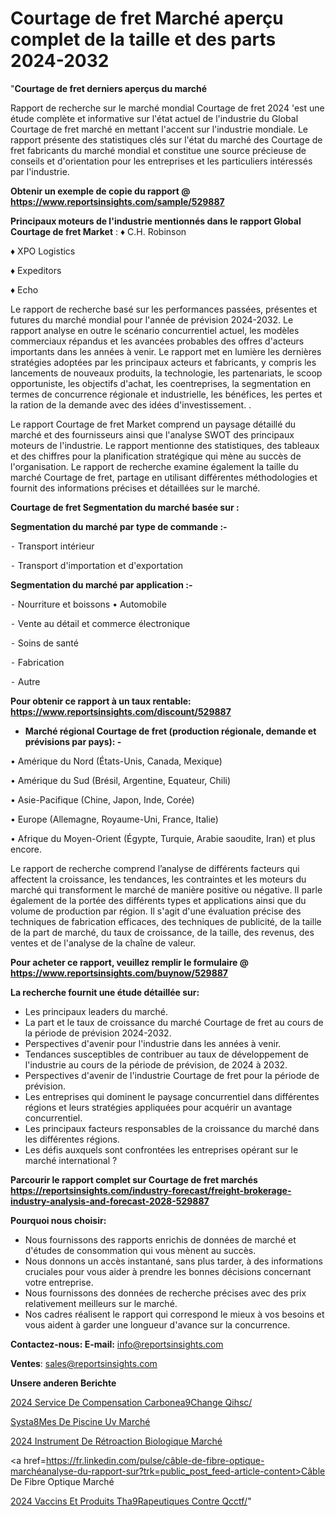 # Courtage de fret Marché aperçu complet de la taille et des parts 2024-2032

"<strong>Courtage de fret derniers aperçus du marché</strong>

Rapport de recherche sur le marché mondial Courtage de fret 2024 'est une étude complète et informative sur l'état actuel de l'industrie du Global Courtage de fret marché en mettant l'accent sur l'industrie mondiale. Le rapport présente des statistiques clés sur l'état du marché des Courtage de fret fabricants du marché mondial et constitue une source précieuse de conseils et d'orientation pour les entreprises et les particuliers intéressés par l'industrie.

<strong>Obtenir un exemple de copie du rapport @ <a href=https://www.reportsinsights.com/sample/529887>https://www.reportsinsights.com/sample/529887</a></strong>

<strong>Principaux moteurs de l'industrie mentionnés dans le rapport Global Courtage de fret Market</strong> :
♦ C.H. Robinson

♦ XPO Logistics

♦ Expeditors

♦ Echo

Le rapport de recherche basé sur les performances passées, présentes et futures du marché mondial pour l'année de prévision 2024-2032. Le rapport analyse en outre le scénario concurrentiel actuel, les modèles commerciaux répandus et les avancées probables des offres d'acteurs importants dans les années à venir. Le rapport met en lumière les dernières stratégies adoptées par les principaux acteurs et fabricants, y compris les lancements de nouveaux produits, la technologie, les partenariats, le scoop opportuniste, les objectifs d'achat, les coentreprises, la segmentation en termes de concurrence régionale et industrielle, les bénéfices, les pertes et la ration de la demande avec des idées d'investissement. .

Le rapport Courtage de fret Market comprend un paysage détaillé du marché et des fournisseurs ainsi que l'analyse SWOT des principaux moteurs de l'industrie. Le rapport mentionne des statistiques, des tableaux et des chiffres pour la planification stratégique qui mène au succès de l'organisation. Le rapport de recherche examine également la taille du marché Courtage de fret, partage en utilisant différentes méthodologies et fournit des informations précises et détaillées sur le marché.

<strong>Courtage de fret Segmentation du marché basée sur :</strong>

<strong>Segmentation du marché par type de commande :-</strong>

⁃ Transport intérieur

⁃ Transport d'importation et d'exportation

<strong>Segmentation du marché par application :-</strong>

⁃ Nourriture et boissons
• Automobile

⁃ Vente au détail et commerce électronique

⁃ Soins de santé

⁃ Fabrication

⁃ Autre

<strong>Pour obtenir ce rapport à un taux rentable: <a href=https://www.reportsinsights.com/discount/529887>https://www.reportsinsights.com/discount/529887</a></strong>
<ul>
  <li><strong>Marché régional Courtage de fret (production régionale, demande et prévisions par pays): -</strong></li>
</ul>
• Amérique du Nord (États-Unis, Canada, Mexique)

• Amérique du Sud (Brésil, Argentine, Equateur, Chili)

• Asie-Pacifique (Chine, Japon, Inde, Corée)

• Europe (Allemagne, Royaume-Uni, France, Italie)

• Afrique du Moyen-Orient (Égypte, Turquie, Arabie saoudite, Iran) et plus encore.

Le rapport de recherche comprend l’analyse de différents facteurs qui affectent la croissance, les tendances, les contraintes et les moteurs du marché qui transforment le marché de manière positive ou négative. Il parle également de la portée des différents types et applications ainsi que du volume de production par région. Il s'agit d'une évaluation précise des techniques de fabrication efficaces, des techniques de publicité, de la taille de la part de marché, du taux de croissance, de la taille, des revenus, des ventes et de l'analyse de la chaîne de valeur.

<strong>Pour acheter ce rapport, veuillez remplir le formulaire @   <a href=https://www.reportsinsights.com/buynow/529887>https://www.reportsinsights.com/buynow/529887</a></strong>

<strong>La recherche fournit une étude détaillée sur:</strong>
<ul>
  <li>Les principaux leaders du marché.</li>
  <li>La part et le taux de croissance du marché Courtage de fret au cours de la période de prévision 2024-2032.</li>
  <li>Perspectives d'avenir pour l'industrie dans les années à venir.</li>
  <li>Tendances susceptibles de contribuer au taux de développement de l'industrie au cours de la période de prévision, de 2024 à 2032.</li>
  <li>Perspectives d'avenir de l'industrie Courtage de fret pour la période de prévision.</li>
  <li>Les entreprises qui dominent le paysage concurrentiel dans différentes régions et leurs stratégies appliquées pour acquérir un avantage concurrentiel.</li>
  <li>Les principaux facteurs responsables de la croissance du marché dans les différentes régions.</li>
  <li>Les défis auxquels sont confrontées les entreprises opérant sur le marché international ?</li>
</ul>

<strong>Parcourir le rapport complet sur Courtage de fret marchés <a href=https://reportsinsights.com/industry-forecast/freight-brokerage-industry-analysis-and-forecast-2028-529887>https://reportsinsights.com/industry-forecast/freight-brokerage-industry-analysis-and-forecast-2028-529887</a></strong>

<strong>Pourquoi nous choisir:</strong>
<ul>
  <li>Nous fournissons des rapports enrichis de données de marché et d'études de consommation qui vous mènent au succès.</li>
  <li>Nous donnons un accès instantané, sans plus tarder, à des informations cruciales pour vous aider à prendre les bonnes décisions concernant votre entreprise.</li>
  <li>Nous fournissons des données de recherche précises avec des prix relativement meilleurs sur le marché.</li>
  <li>Nos cadres réalisent le rapport qui correspond le mieux à vos besoins et vous aident à garder une longueur d'avance sur la concurrence.</li>
</ul>
<strong>Contactez-nous:
</strong><strong>E-mail:</strong> <a href=mailto:info@reportsinsights.com>info@reportsinsights.com</a>

<strong>Ventes</strong>: <a href=mailto:sales@reportsinsights.com>sales@reportsinsights.com</a>

<strong>Unsere anderen Berichte</strong>

<a href=https://www.linkedin.com/pulse/2024-service-de-compensation-carbone%C3%A9change-qihsc/>2024 Service De Compensation Carbonea9Change Qihsc/</a>

<a href=https://www.linkedin.com/pulse/syst%C3%A8mes-de-piscine-uv-march%C3%A9-2024-2032-part-jy3zc/>Systa8Mes De Piscine Uv Marché</a>

<a href=https://www.linkedin.com/pulse/2024-instrument-de-rétroaction-biologique-marché-p1jmc/>2024 Instrument De Rétroaction Biologique Marché</a>

<a href=https://fr.linkedin.com/pulse/câble-de-fibre-optique-marchéanalyse-du-rapport-sur?trk=public_post_feed-article-content>Câble De Fibre Optique Marché</a>

<a href=https://www.linkedin.com/pulse/2024-vaccins-et-produits-th%C3%A9rapeutiques-contre-qcctf/>2024 Vaccins Et Produits Tha9Rapeutiques Contre Qcctf/</a>"
